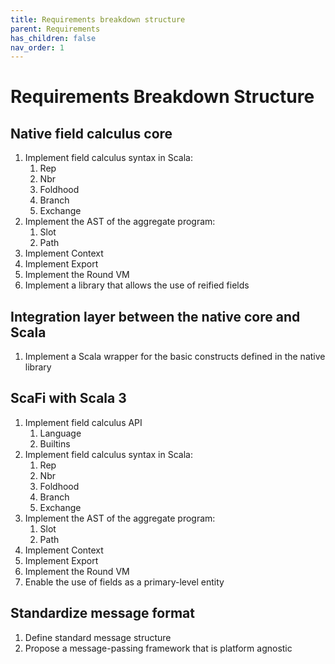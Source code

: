 ```yaml
---
title: Requirements breakdown structure
parent: Requirements 
has_children: false
nav_order: 1
---
```


# Requirements Breakdown Structure

## Native field calculus core

1. Implement field calculus syntax in Scala:
    1. Rep
    2. Nbr
    3. Foldhood
    4. Branch
    5. Exchange
2. Implement the AST of the aggregate program:
   1. Slot
   2. Path
3. Implement Context
4. Implement Export
5. Implement the Round VM
6. Implement a library that allows the use of reified fields

## Integration layer between the native core and Scala

1. Implement a Scala wrapper for the basic constructs defined in the native library

## ScaFi with Scala 3

1. Implement field calculus API
   1. Language
   2. Builtins
2. Implement field calculus syntax in Scala:
    1. Rep
    2. Nbr
    3. Foldhood
    4. Branch
    5. Exchange
3. Implement the AST of the aggregate program:
   1. Slot
   2. Path
4. Implement Context
5. Implement Export
6. Implement the Round VM
7. Enable the use of fields as a primary-level entity

## Standardize message format

1. Define standard message structure
2. Propose a message-passing framework that is platform agnostic
